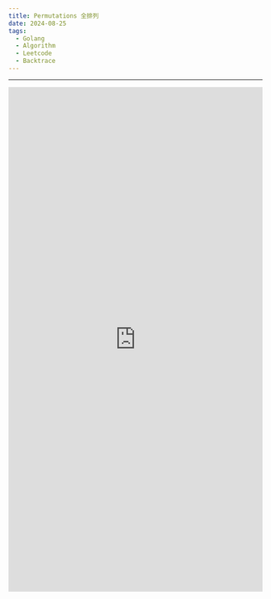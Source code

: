 ```yaml
---
title: Permutations 全排列
date: 2024-08-25
tags:
  - Golang
  - Algorithm
  - Leetcode
  - Backtrace
---
```

---

<iframe id="go-editor-1" src="https://blog.piger.tech//assets/go-editors.html?noteId=Permutations" style="width:100%; height:1000px; border:none;" frameborder="0"></iframe>
